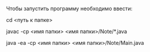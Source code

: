 Чтобы запустить программу необходимо ввести:

cd <путь к папке>

javac -cp <имя папки> <имя папки>/Note/*.java

java -ea -cp <имя папки> <имя папки>/Note/Main.java
